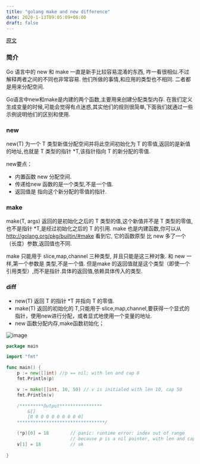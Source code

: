 ```yaml
---
title: "golang make and new difference"
date: 2020-1-13T09:05:09+08:00
draft: false
---
```

[原文](https://mojotv.cn/tutorial/golang-make-or-new)
### 简介
Go 语言中的 new 和 make 一直是新手比较容易混淆的东西, 咋一看很相似.不过解释两者之间的不同也非常容易. 他们所做的事情,和应用的类型也不相同. 二者都是用来分配空间.

Go语言中new和make是内建的两个函数,主要用来创建分配类型内存. 在我们定义生成变量的时候,可能会觉得有点迷惑,其实他们的规则很简单,下面我们就通过一些示例说明他们的区别和使用.

### new
new(T) 为一个 T 类型新值分配空间并将此空间初始化为 T 的零值,返回的是新值的地址,也就是 T 类型的指针 *T,该指针指向 T 的新分配的零值.

new要点：
- 内置函数 new 分配空间.
- 传递给new 函数的是一个类型,不是一个值.
- 返回值是 指向这个新分配的零值的指针.


### make
make(T, args) 返回的是初始化之后的 T 类型的值,这个新值并不是 T 类型的零值,也不是指针 *T,是经过初始化之后的 T 的引用. make 也是内建函数,你可以从 http://golang.org/pkg/builtin/#make 看到它, 它的函数原型 比 new 多了一个（长度）参数,返回值也不同.

make 只能用于 slice,map,channel 三种类型, 并且只能是这三种对象. 和 new 一样,第一个参数是 类型,不是一个值. 但是make 的返回值就是这个类型（即使一个引用类型）,而不是指针.具体的返回值,依赖具体传入的类型.

### diff
- new(T) 返回 T 的指针 *T 并指向 T 的零值.
- make(T) 返回的初始化的 T,只能用于 slice,map,channel,要获得一个显式的指针，使用new进行分配，或者显式地使用一个变量的地址.
- new 函数分配内存,make函数初始化；

![image](http://xisheng.vip/images/make_and_new.png)

```go
package main

import "fmt"

func main() {
    p := new([]int) //p == nil; with len and cap 0
    fmt.Println(p)

    v := make([]int, 10, 50) // v is initialed with len 10, cap 50
    fmt.Println(v)

    /*********Output****************
        &[]
        [0 0 0 0 0 0 0 0 0 0]
    *********************************/

    (*p)[0] = 18        // panic: runtime error: index out of range
                        // because p is a nil pointer, with len and cap 0
    v[1] = 18           // ok
    
}
```